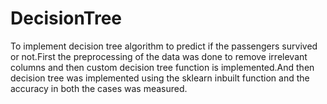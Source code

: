 # DecisionTree
To implement decision tree algorithm to predict if the passengers survived or not.First the preprocessing of the data was done to remove irrelevant columns and then custom decision tree function is implemented.And then decision tree was implemented using the sklearn inbuilt function and the accuracy in both the cases was measured.
